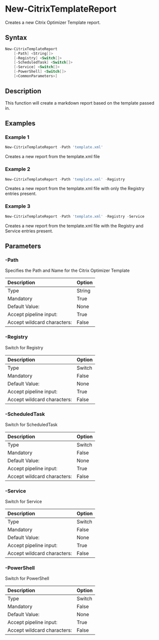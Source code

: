 # New-CitrixTemplateReport

Creates a new Citrix Optimizer Template report.

## Syntax

```PowerShell
New-CitrixTemplateReport
    [-Path] <String[]>
    [-Registry] <Switch[]>
    [-ScheduledTask] <Switch[]>
    [-Service] <Switch[]>
    [-PowerShell] <Switch[]>
    [<CommonParameters>]
```
## Description

This function will create a markdown report based on the template passed in.

## Examples

### Example 1

```PowerShell
New-CitrixTemplateReport -Path 'template.xml' 
```

Creates a new report from the template.xml file

### Example 2

```PowerShell
New-CitrixTemplateReport -Path 'template.xml' -Registry
```

Creates a new report from the template.xml file with only the Registry entries present.
 
 ### Example 3

```PowerShell
New-CitrixTemplateReport -Path 'template.xml' -Registry -Service
```

Creates a new report from the template.xml file with the Registry and Service entries present.

## Parameters

### -Path

Specifies the Path and Name for the Citrix Optimizer Template

| Description | Option |
|:---|:---|
| Type    | String |
| Mandatory    | True |
| Default Value: | None |
| Accept pipeline input: | True |
| Accept wildcard characters: | False |

### -Registry

Switch for Registry

| Description | Option |
|:---|:---|
| Type    | Switch |
| Mandatory    | False |
| Default Value: | None |
| Accept pipeline input: | True |
| Accept wildcard characters: | False |

### -ScheduledTask

Switch for ScheduledTask

| Description | Option |
|:---|:---|
| Type    | Switch |
| Mandatory    | False |
| Default Value: | None |
| Accept pipeline input: | True |
| Accept wildcard characters: | False |

### -Service

Switch for Service

| Description | Option |
|:---|:---|
| Type    | Switch |
| Mandatory    | False |
| Default Value: | None |
| Accept pipeline input: | True |
| Accept wildcard characters: | False |

### -PowerShell

Switch for PowerShell

| Description | Option |
|:---|:---|
| Type    | Switch |
| Mandatory    | False |
| Default Value: | None |
| Accept pipeline input: | True |
| Accept wildcard characters: | False |
